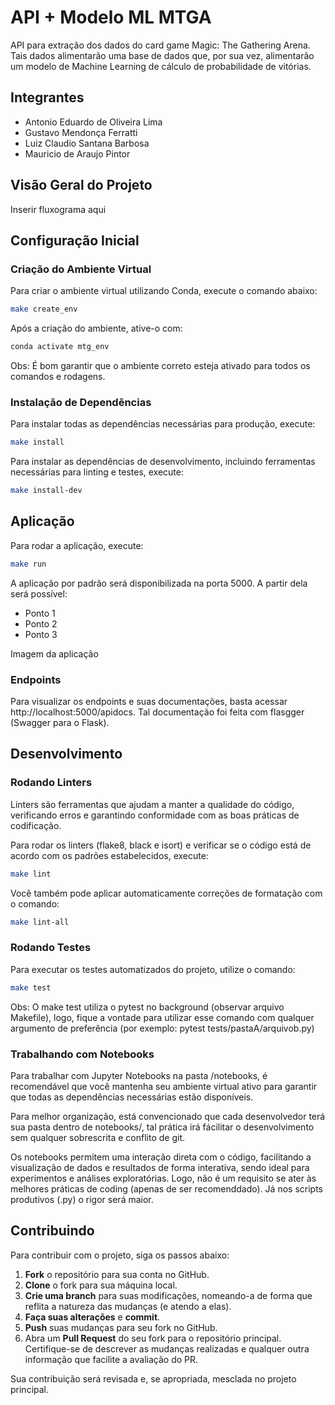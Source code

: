 # API + Modelo ML MTGA

API para extração dos dados do card game Magic: The Gathering Arena.
Tais dados alimentarão uma base de dados que, por sua vez, alimentarão
um modelo de Machine Learning de cálculo de probabilidade de vitórias.

## Integrantes

* Antonio Eduardo de Oliveira Lima
* Gustavo Mendonça Ferratti
* Luiz Claudio Santana Barbosa
* Mauricio de Araujo Pintor

## Visão Geral do Projeto

Inserir fluxograma aqui

## Configuração Inicial

### Criação do Ambiente Virtual

Para criar o ambiente virtual utilizando Conda, execute o comando abaixo:

```bash
make create_env
```

Após a criação do ambiente, ative-o com:
```bash
conda activate mtg_env
```

Obs: É bom garantir que o ambiente correto esteja ativado para todos os comandos e rodagens.


### Instalação de Dependências
Para instalar todas as dependências necessárias para produção, execute:
```bash
make install
```

Para instalar as dependências de desenvolvimento, incluindo ferramentas necessárias para linting e testes, execute:
```bash
make install-dev
```

## Aplicação

Para rodar a aplicação, execute:
```bash
make run
```

A aplicação por padrão será disponibilizada na porta 5000. A partir dela será possível:
* Ponto 1
* Ponto 2
* Ponto 3

Imagem da aplicação

### Endpoints

Para visualizar os endpoints e suas documentações, basta acessar http://localhost:5000/apidocs. 
Tal documentação foi feita com flasgger (Swagger para o Flask).

## Desenvolvimento

### Rodando Linters
Linters são ferramentas que ajudam a manter a qualidade do código, verificando erros e garantindo conformidade com as boas práticas de codificação.

Para rodar os linters (flake8, black e isort) e verificar se o código está de acordo com os padrões estabelecidos, execute:
```bash
make lint
```
Você também pode aplicar automaticamente correções de formatação com o comando:
```bash
make lint-all
```

### Rodando Testes
Para executar os testes automatizados do projeto, utilize o comando:
```bash
make test
```

Obs: O make test utiliza o pytest no background (observar arquivo Makefile), logo, fique a vontade para utilizar esse comando com qualquer argumento de preferência (por exemplo: pytest tests/pastaA/arquivob.py)

### Trabalhando com Notebooks
Para trabalhar com Jupyter Notebooks na pasta /notebooks, é recomendável que você mantenha seu ambiente virtual ativo para garantir que todas as dependências necessárias estão disponíveis.

Para melhor organização, está convencionado que cada desenvolvedor terá sua pasta dentro de notebooks/, tal prática irá fácilitar o desenvolvimento sem qualquer sobrescrita e conflito de git.

Os notebooks permitem uma interação direta com o código, facilitando a visualização de dados e resultados de forma interativa, sendo ideal para experimentos e análises exploratórias. Logo, não é um requisito se ater às melhores práticas de coding (apenas de ser recomenddado). Já nos scripts produtivos (.py) o rigor será maior.

## Contribuindo

Para contribuir com o projeto, siga os passos abaixo:

1. **Fork** o repositório para sua conta no GitHub.
2. **Clone** o fork para sua máquina local.
3. **Crie uma branch** para suas modificações, nomeando-a de forma que reflita a natureza das mudanças (e atendo a elas).
4. **Faça suas alterações** e **commit**.
5. **Push** suas mudanças para seu fork no GitHub.
6. Abra um **Pull Request** do seu fork para o repositório principal. Certifique-se de descrever as mudanças realizadas e qualquer outra informação que facilite a avaliação do PR.

Sua contribuição será revisada e, se apropriada, mesclada no projeto principal.